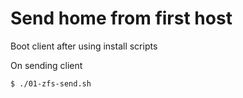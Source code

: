 # Send home from first host

Boot client after using install scripts

On sending client

```bash
$ ./01-zfs-send.sh
```

